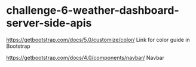 # challenge-6-weather-dashboard-server-side-apis

https://getbootstrap.com/docs/5.0/customize/color/
Link for color guide in Bootstrap


https://getbootstrap.com/docs/4.0/components/navbar/
Navbar